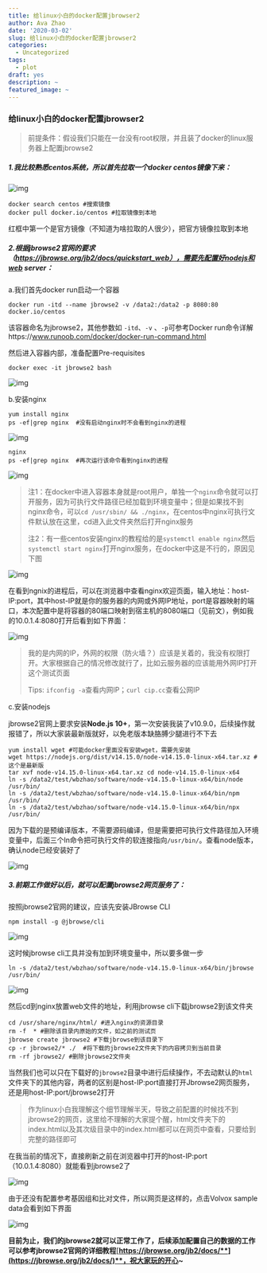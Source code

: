 ```yaml
---
title: 给linux小白的docker配置jbrowser2
author: Ava Zhao
date: '2020-03-02'
slug: 给linux小白的docker配置jbrowser2
categories:
  - Uncategorized
tags:
  - plot
draft: yes
description: ~
featured_image: ~
---
```

### 给linux小白的docker配置jbrowser2

> 前提条件：假设我们只能在一台没有root权限，并且装了docker的linux服务器上配置jbrowse2

##### 1.我比较熟悉centos系统，所以首先拉取一个docker centos镜像下来：

![img](https://gitee.com/Ava_Zhao/gallery/raw/master/clipboard.png)

```shell
docker search centos #搜索镜像 
docker pull docker.io/centos #拉取镜像到本地
```

红框中第一个是官方镜像（不知道为啥拉取的人很少），把官方镜像拉取到本地

##### 2.根据jbrowse2官网的要求（https://jbrowse.org/jb2/docs/quickstart_web），需要先配置好nodejs和web server：

a.我们首先docker run启动一个容器

```shell
docker run -itd --name jbrowse2 -v /data2:/data2 -p 8080:80 docker.io/centos
```

该容器命名为jbrowse2，其他参数如 `-itd`、`-v` 、`-p`可参考Docker run命令详解https://www.runoob.com/docker/docker-run-command.html

然后进入容器内部，准备配置Pre-requisites

```shell
docker exec -it jbrowse2 bash
```

![img](https://gitee.com/Ava_Zhao/gallery/raw/master/20201118133432.png)

b.安装nginx

```shell
yum install nginx 
ps -ef|grep nginx  #没有启动nginx时不会看到nginx的进程
```

![img](https://gitee.com/Ava_Zhao/gallery/raw/master/jb2.png)

```shell
nginx 
ps -ef|grep nginx  #再次运行该命令看到nginx的进程
```

![img](https://gitee.com/Ava_Zhao/gallery/raw/master/jb3.png)

> 注1：在docker中进入容器本身就是root用户，单独一个`nginx`命令就可以打开服务，因为可执行文件路径已经加载到环境变量中；但是如果找不到nginx命令，可以`cd /usr/sbin/ && ./nginx`，在centos中nginx可执行文件默认放在这里，cd进入此文件夹然后打开nginx服务
>
> 注2：有一些centos安装nginx的教程给的是`systemctl enable nginx`然后`systemctl start nginx`打开nginx服务，在docker中这是不行的，原因见下图

![img](https://gitee.com/Ava_Zhao/gallery/raw/master/jb4.png)

在看到ngnix的进程后，可以在浏览器中查看nginx欢迎页面，输入地址：host-IP:port，其中host-IP就是你的服务器的内网或外网IP地址，port是容器映射的端口，本次配置中是将容器的80端口映射到宿主机的8080端口（见前文），例如我的10.0.1.4:8080打开后看到如下界面：

![img](https://gitee.com/Ava_Zhao/gallery/raw/master/jb5.png)

> 我的是内网的IP，外网的权限（防火墙？）应该是关着的，我没有权限打开。大家根据自己的情况修改就行了，比如云服务器的应该能用外网IP打开这个测试页面
>
> Tips: `ifconfig -a`查看内网IP；`curl cip.cc`查看公网IP

c.安装nodejs

jbrowse2官网上要求安装**Node.js 10+**，第一次安装我装了v10.9.0，后续操作就报错了，所以大家装最新版就好，以免老版本缺胳膊少腿进行不下去

```shell
yum install wget #可能docker里面没有安装wget，需要先安装
wget https://nodejs.org/dist/v14.15.0/node-v14.15.0-linux-x64.tar.xz #这个是最新版 
tar xvf node-v14.15.0-linux-x64.tar.xz cd node-v14.15.0-linux-x64
ln -s /data2/test/wbzhao/software/node-v14.15.0-linux-x64/bin/node /usr/bin/ 
ln -s /data2/test/wbzhao/software/node-v14.15.0-linux-x64/bin/npm /usr/bin/ 
ln -s /data2/test/wbzhao/software/node-v14.15.0-linux-x64/bin/npx /usr/bin/
```

因为下载的是预编译版本，不需要源码编译，但是需要把可执行文件路径加入环境变量中，后面三个ln命令把可执行文件的软连接指向`/usr/bin/`。查看node版本，确认node已经安装好了

![img](https://gitee.com/Ava_Zhao/gallery/raw/master/jb6.png)

##### 3.前期工作做好以后，就可以配置jbrowse2网页服务了：

按照jbrowse2官网的建议，应该先安装JBrowse CLI

```shell
npm install -g @jbrowse/cli
```

![img](https://gitee.com/Ava_Zhao/gallery/raw/master/jb7.png)

这时候jbrowse cli工具并没有加到环境变量中，所以要多做一步

```shell
ln -s /data2/test/wbzhao/software/node-v14.15.0-linux-x64/bin/jbrowse /usr/bin/
```

![img](https://gitee.com/Ava_Zhao/gallery/raw/master/jb8.png)

然后cd到nginx放置web文件的地址，利用jbrowse cli下载jbrowse2到该文件夹

```shell
cd /usr/share/nginx/html/ #进入nginx的资源目录 
rm -f  * #删除该目录内原始的文件，如之前的测试页 
jbrowse create jbrowse2 #下载jbrowse到该目录下 
cp -r jbrowse2/* ./  #将下载的jbrowse2文件夹下的内容拷贝到当前目录 
rm -rf jbrowse2/ #删除jbrowse2文件夹
```

当然我们也可以只在下载好的`jbrowse2`目录中进行后续操作，不去动默认的`html`文件夹下的其他内容，两者的区别是host-IP:port直接打开Jbrowse2网页服务，还是用host-IP:port/jbrowse2打开

> 作为linux小白我理解这个细节理解半天，导致之前配置的时候找不到jbrowse2的网页，这里给不理解的大家提个醒，html文件夹下的index.html以及其次级目录中的index.html都可以在网页中查看，只要给到完整的路径即可

在我当前的情况下，直接刷新之前在浏览器中打开的host-IP:port（10.0.1.4:8080）就能看到jbrowse2了

![img](https://gitee.com/Ava_Zhao/gallery/raw/master/jb9.png)

由于还没有配置参考基因组和比对文件，所以网页是这样的，点击Volvox sample data会看到如下界面

![img](https://gitee.com/Ava_Zhao/gallery/raw/master/jb10.png)

**目前为止，我们的jbrowse2就可以正常工作了，后续添加配置自己的数据的工作可以参考jbrowse2官网的详细教程**[**https://jbrowse.org/jb2/docs/**](https://jbrowse.org/jb2/docs/)**，祝大家玩的开心~**